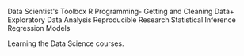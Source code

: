 Data Scientist's Toolbox
R Programming-
Getting and Cleaning Data+
Exploratory Data Analysis
Reproducible Research
Statistical Inference
Regression Models

Learning the Data Science courses.
